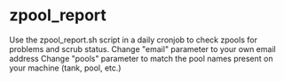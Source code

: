 # zpool_report
Use the zpool_report.sh script in a daily cronjob to check zpools for problems and scrub status.
Change "email" parameter to your own email address
Change "pools" parameter to match the pool names present on your machine (tank, pool, etc.)
